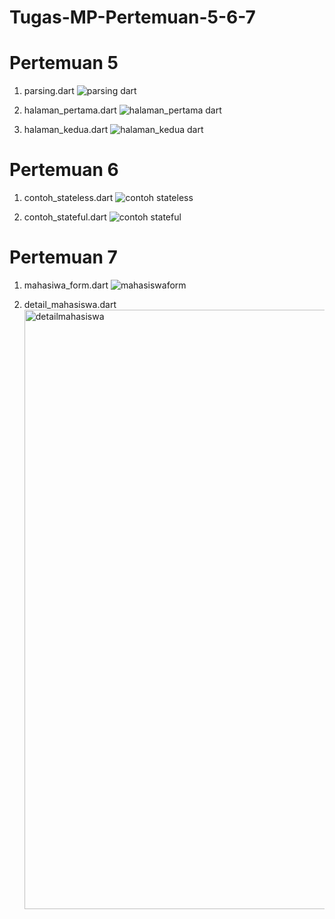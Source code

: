 # Tugas-MP-Pertemuan-5-6-7

# Pertemuan 5

1. parsing.dart
   ![parsing dart](https://github.com/user-attachments/assets/61d1f455-2859-43a5-81b8-e1f49149f086)

2. halaman_pertama.dart
   ![halaman_pertama dart](https://github.com/user-attachments/assets/f164ad10-4942-46a4-81b5-512163fc7d2b)

3. halaman_kedua.dart
   ![halaman_kedua dart](https://github.com/user-attachments/assets/df0e5821-e1c1-4823-bcff-9f59b9bccec7)

  


# Pertemuan 6

1. contoh_stateless.dart
   ![contoh stateless](https://github.com/user-attachments/assets/77f9897b5906-4941-9024-5aeb9696b039)

2. contoh_stateful.dart
   ![contoh stateful](https://github.com/user-attachments/assets/bf157f5d7eef-4a18-88f6-3447668fd351)

# Pertemuan 7

1. mahasiwa_form.dart
   ![mahasiswaform](https://github.com/user-attachments/assets/e42814ac-9d004c51-9282-3654676687dd)

2. detail_mahasiswa.dart
   <img width="959" alt="detailmahasiswa" src="https://github.com/userattachments/assets/6662cceb-d31a-4a24-9c7b-fb3a0c60e300" />



   
   

